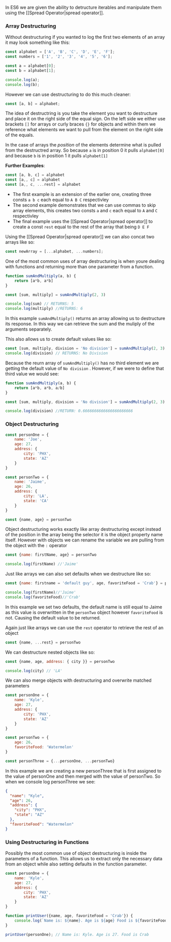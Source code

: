 In ES6 we are given the ability to detructure iterables and manipulate them using the [[Spread Operator|spread operator]].

### Array Destructuring

Without destructuring if you wanted to log the first two elements of an array it may look something like this:

```js
const alphabet = ['A', 'B', 'C', 'D', 'E', 'F'];
const numbers = ['1', '2', '3', '4', '5', '6'];

const a = alphabet[0];
const b = alphabet[1];

console.log(a);
console.log(b);
```

However we can use destructuring to do this much cleaner:
```js
const [a, b] = alphabet;
```

The idea of destructring is you take the element you want to destructure and place it on the right side of the equal sign. On the left side we either use brackets `[]` for arrays or curly braces `{}`  for objects and within them we reference what elements we want to pull from the element on the right side of the equals. 

In the case of arrays the *position* of the elements determine what is pulled from the destructred array. So because `a` is in position 0 it pulls `alphabet[0]` and because `b` is in position 1 it pulls `alphabet[1]`

**Further Examples**:
```js
const [a, b, c] = alphabet
const [a,, c] = alphabet
const [a,, c, ...rest] = alphabet
```

 - The first example is an extension of the earlier one, creating three consts `a b c` each equal to `A B C` respectivley
 - The second example demonstrates that we can use commas to skip array elements, this creates two consts `a` and `c` each equal to `A` and `C` respectivley
 - The final example uses the [[Spread Operator|spread operator]] to create a const `rest` equal to the rest of the array that being `D E F`

Using the [[Spread Operator|spread operator]] we can also concat two arrays like so:
```js
const newArray = [...alphabet, ...numbers];
```

One of the most common uses of array destructuring is when youre dealing with functions and returning more than one parameter from a function.

```js
function sumAndMultiply(a, b) {
	return [a*b, a*b]
}

const [sum, multiply] = sumAndMultiply(2, 3)

console.log(sum) // RETURNS: 5
console.log(multiply) //RETURNS: 6
```

In this example `sumAndMultiply()` returns an array allowing us to destructure its response. In this way we can retrieve the sum and the muliply of the arguments separately. 

This also allows us to create default values like so:
```js
const [sum, multiply, division = 'No division'] = sumAndMultiply(2, 3)
console.log(division) // RETURNS: No Division
```

Because the reurn array of `sumAndMultiply()` has no third element we are getting the default value of `No division` . However, if we were to define that third value we would see:
```js
function sumAndMultiply(a, b) {
	return [a*b, a*b, a/b]
}

const [sum, multiply, division = 'No division'] = sumAndMultiply(2, 3)

console.log(division) //RETURN: 0.6666666666666666666666 
```

### Object Destructuring

```js
const personOne = {
	name: 'Joe',
	age: 27,
	address: {
		city: 'PHX',
		state: 'AZ'
	}
}

const personTwo = {
	name: 'Jaime',
	age: 26,
	address: {
		city: 'LA',
		state: 'CA'
	}
}

const {name, age} = personTwo
```

Object destructuring works exactly like array destructuring except instead of the position in the array being the selector it is the object property name itself. However with objects we can rename the variable we are pulling from the object with the `:` operator

```js
const {name: firstName, age} = personTwo

console.log(firstName) //'Jaime'
```

Just like arrays we can also set defaults when we destructure like so:
```js
const {name: firstname = 'default guy', age, favoriteFood = 'Crab'} = personTwo

console.log(firstName)//'Jaime'
console.log(favoriteFood)//'Crab'
```

In this example we set two defaults, the default name is still equal to Jaime as this value is overwritten in the `personTwo` object however `favoriteFood` is not. Causing the default value to be returned.

 Again just like arrays we can use the `rest` operator to retrieve the rest of an object
 ```js
 const {name, ...rest} = personTwo
```

We can destructure nested objects like so:
```js
const {name, age, address: { city }} = personTwo

console.log(city) // 'LA'
```

We can also merge objects with destructuring and overwrite matched parameters
```js
const personOne = {
	name: 'Kyle',
	age: 27,
	address: {
		city: 'PHX',
		state: 'AZ'
	}
}

const personTwo = {
	age: 26,
	favoriteFood: 'Watermelon'
}

const personThree = {...personOne, ...personTwo}
```

In this example we are creating a new personThree that is first assigned to the value of personOne and then merged with the value of personTwo. So when we console log personThree we see:

```json
{
  "name": "Kyle",
  "age": 26,
  "address": {
    "city": "PHX",
    "state": "AZ"
  },
  "favoriteFood": "Watermelon"
}
```

### Using Destructuring in Functions

Possibly the most common use of object destructuring is inside the parameters of a function. This allows us to extract only the necessary data from an object while also setting defaults in the function parameter.

```js
const personOne = {
	name: 'Kyle',
	age: 27,
	address: {
		city: 'PHX',
		state: 'AZ'
	}
}

function printUser({name, age, favoriteFood = 'Crab'}) {
	console.log(`Name is: ${name}. Age is ${age} Food is ${favoriteFood}`);
}

printUser(personOne); // Name is: Kyle. Age is 27. Food is Crab
```